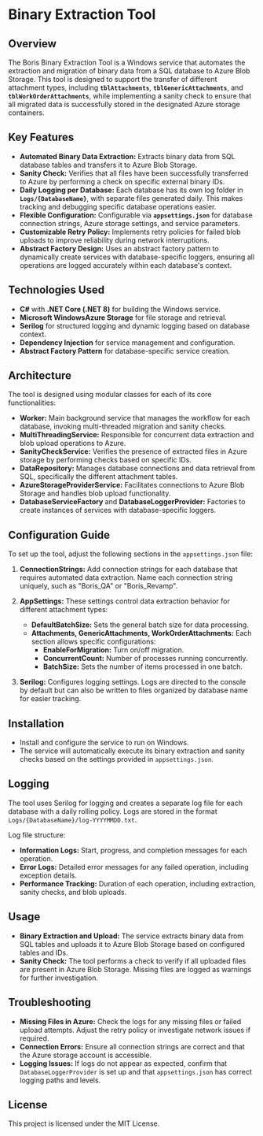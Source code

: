 # Binary Extraction Tool

## Overview
The Boris Binary Extraction Tool is a Windows service that automates the extraction and migration of binary data from a SQL database to Azure Blob Storage. This tool is designed to support the transfer of different attachment types, including **`tblAttachments`**, **`tblGenericAttachments`**, and **`tblWorkOrderAttachments`**, while implementing a sanity check to ensure that all migrated data is successfully stored in the designated Azure storage containers.

## Key Features
* **Automated Binary Data Extraction:** Extracts binary data from SQL database tables and transfers it to Azure Blob Storage.
* **Sanity Check:** Verifies that all files have been successfully transferred to Azure by performing a check on specific external binary IDs.
* **Daily Logging per Database:** Each database has its own log folder in **`Logs/{DatabaseName}`**, with separate files generated daily. This makes tracking and debugging specific database operations easier.
* **Flexible Configuration:** Configurable via **`appsettings.json`** for database connection strings, Azure storage settings, and service parameters.
* **Customizable Retry Policy:** Implements retry policies for failed blob uploads to improve reliability during network interruptions.
* **Abstract Factory Design:** Uses an abstract factory pattern to dynamically create services with database-specific loggers, ensuring all operations are logged accurately within each database's context.

## Technologies Used
* **C#** with **.NET Core (.NET 8)**  for building the Windows service.
* **Microsoft WindowsAzure Storage** for file storage and retrieval.
* **Serilog** for structured logging and dynamic logging based on database context.
* **Dependency Injection** for service management and configuration.
* **Abstract Factory Pattern** for database-specific service creation.

## Architecture
The tool is designed using modular classes for each of its core functionalities:

* **Worker:** Main background service that manages the workflow for each database, invoking multi-threaded migration and sanity checks.
* **MultiThreadingService:** Responsible for concurrent data extraction and blob upload operations to Azure.
* **SanityCheckService:** Verifies the presence of extracted files in Azure storage by performing checks based on specific IDs.
* **DataRepository:** Manages database connections and data retrieval from SQL, specifically the different attachment tables.
* **AzureStorageProviderService:** Facilitates connections to Azure Blob Storage and handles blob upload functionality.
* **DatabaseServiceFactory** and **DatabaseLoggerProvider:** Factories to create instances of services with database-specific loggers.

## Configuration Guide
To set up the tool, adjust the following sections in the `appsettings.json` file:
     
1. **ConnectionStrings:** Add connection strings for each database that requires automated data extraction. Name each connection string uniquely, such as "Boris_QA" or "Boris_Revamp".
2. **AppSettings:** These settings control data extraction behavior for different attachment types:
   - **DefaultBatchSize:** Sets the general batch size for data processing.
   - **Attachments, GenericAttachments, WorkOrderAttachments:** Each section allows specific configurations:
      - **EnableForMigration:** Turn on/off migration.
      - **ConcurrentCount:** Number of processes running concurrently.
      - **BatchSize:** Sets the number of items processed in one batch.

3. **Serilog:** Configures logging settings. Logs are directed to the console by default but can also be written to files organized by database name for easier tracking.

## Installation
* Install and configure the service to run on Windows.
* The service will automatically execute its binary extraction and sanity checks based on the settings provided in `appsettings.json`.

## Logging
The tool uses Serilog for logging and creates a separate log file for each database with a daily rolling policy. Logs are stored in the format `Logs/{DatabaseName}/log-YYYYMMDD.txt`.

Log file structure:
* **Information Logs:** Start, progress, and completion messages for each operation.
* **Error Logs:** Detailed error messages for any failed operation, including exception details.
* **Performance Tracking:** Duration of each operation, including extraction, sanity checks, and blob uploads.

## Usage
* **Binary Extraction and Upload:** The service extracts binary data from SQL tables and uploads it to Azure Blob Storage based on configured tables and IDs.
* **Sanity Check:** The tool performs a check to verify if all uploaded files are present in Azure Blob Storage. Missing files are logged as warnings for further investigation.

## Troubleshooting
* **Missing Files in Azure:** Check the logs for any missing files or failed upload attempts. Adjust the retry policy or investigate network issues if required.
* **Connection Errors:** Ensure all connection strings are correct and that the Azure storage account is accessible.
* **Logging Issues:** If logs do not appear as expected, confirm that `DatabaseLoggerProvider` is set up and that `appsettings.json` has correct logging paths and levels.

## License
This project is licensed under the MIT License.